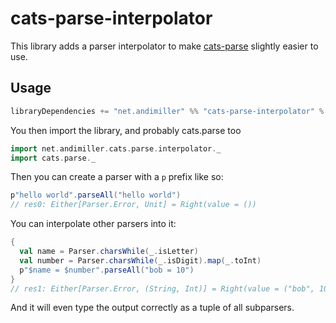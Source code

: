 # cats-parse-interpolator

This library adds a parser interpolator to make [cats-parse](https://github.com/typelevel/cats-parse) slightly easier to use.

## Usage

```scala
libraryDependencies += "net.andimiller" %% "cats-parse-interpolator" % "0.1.0"
```

You then import the library, and probably cats.parse too

```scala
import net.andimiller.cats.parse.interpolator._
import cats.parse._
```

Then you can create a parser with a `p` prefix like so:

```scala
p"hello world".parseAll("hello world")
// res0: Either[Parser.Error, Unit] = Right(value = ())
```

You can interpolate other parsers into it:

```scala
{
  val name = Parser.charsWhile(_.isLetter)
  val number = Parser.charsWhile(_.isDigit).map(_.toInt)
  p"$name = $number".parseAll("bob = 10")
}
// res1: Either[Parser.Error, (String, Int)] = Right(value = ("bob", 10))
```

And it will even type the output correctly as a tuple of all subparsers.
